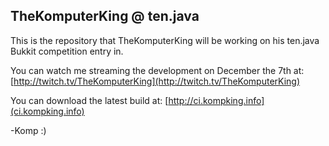 ## TheKomputerKing @ ten.java ##
This is the repository that TheKomputerKing will be working on his ten.java Bukkit competition entry in.

You can watch me streaming the development on December the 7th at: [http://twitch.tv/TheKomputerKing](http://twitch.tv/TheKomputerKing)

You can download the latest build at: [http://ci.kompking.info](ci.kompking.info)

-Komp :)
